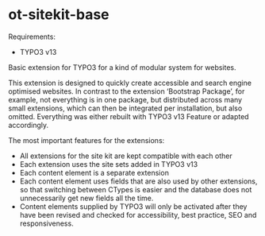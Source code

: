 # ot-sitekit-base

Requirements:

- TYPO3 v13

Basic extension for TYPO3 for a kind of modular system for websites.

This extension is designed to quickly create accessible and
search engine optimised websites. In contrast to the extension
‘Bootstrap Package’, for example, not everything is in one package, but
distributed across many small extensions, which can then be integrated per
installation, but also omitted. Everything was either rebuilt with TYPO3 v13
Feature or adapted accordingly.

The most important features for the extensions:

- All extensions for the site kit are kept compatible with each other
- Each extension uses the site sets added in TYPO3 v13
- Each content element is a separate extension
- Each content element uses fields that are also used by other extensions, so
  that switching between CTypes is easier and the database does not
  unnecessarily get new fields all the time.
- Content elements supplied by TYPO3 will only be activated after they have been
  revised and checked for accessibility, best practice, SEO and responsiveness.
